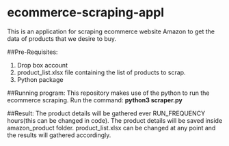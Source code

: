 # ecommerce-scraping-appl
This is an application for scraping ecommerce website Amazon to get the data of products that we desire to buy.

##Pre-Requisites:
1) Drop box account
2) product_list.xlsx file containing the list of products to scrap.
3) Python package

##Running program:
This repository makes use of the python to run the ecommerce scraping.
Run the command:
**python3 scraper.py**

##Result:
The product details will be gathered ever RUN_FREQUENCY hours(this can be changed in code).
The product details will be saved inside amazon_product folder.
product_list.xlsx can be changed at any point and the results will gathered accordingly.
